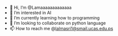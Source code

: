 - 👋 Hi, I’m @Lamaaaaaaaaaaaaa
- 👀 I’m interested in AI
- 🌱 I’m currently learning how to programming 
- 💞️ I’m looking to collaborate on python language 
- 📫 How to reach me @lalmasri1@smail.ucas.edu.ps

<!---
Lamaaaaaaaaaaaaa/Lamaaaaaaaaaaaaa is a ✨ special ✨ repository because its `README.md` (this file) appears on your GitHub profile.
You can click the Preview link to take a look at your changes.
--->
